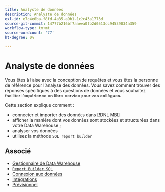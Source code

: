 ```yaml
---
title: Analyste de données
description: Analyste de données
exl-id: e7c4e0ba-f8fd-4a35-a9b1-1c2c43a1773d
source-git-commit: 14777b216bf7aaeea0fb2d0513cc94539034a359
workflow-type: tm+mt
source-wordcount: '77'
ht-degree: 0%

---
```


# Analyste de données

Vous êtes à l’aise avec la conception de requêtes et vous êtes la personne de référence pour l’analyse des données. Vous savez comment trouver des réponses spécifiques à des questions de données et vous souhaitez faciliter l’expérience en libre-service pour vos collègues.

Cette section explique comment :
* connecter et importer des données dans [!DNL MBI]
* afficher la manière dont vos données sont stockées et structurées dans votre Data Warehouse ;
* analyser vos données
* utilisez la méthode `SQL report builder`

## Associé

* [Gestionnaire de Data Warehouse](../mbi/data-analyst/data-warehouse-mgr/tour-dwm.md)
* [`Report Builder SQL`](data-analyst/dev-reports/sql-rpt-bldr.md)
* [Connexion aux données](../mbi/data-analyst/importing-data/connecting-data/connecting-data.md)
* [Intégrations](../mbi/data-analyst/importing-data/integrations/magento.md)
* [Prévisionnel](../mbi/data-analyst/analysis/forecasting.md)

